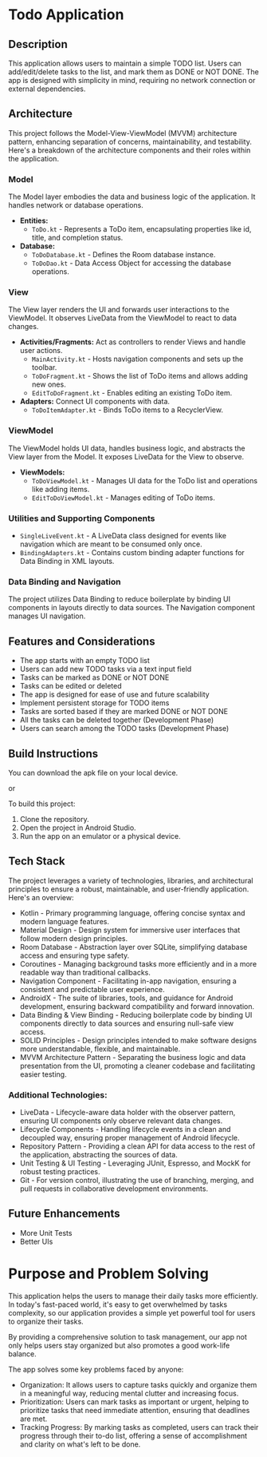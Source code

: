 # Todo Application

## Description

This application allows users to maintain a simple TODO list. Users can add/edit/delete tasks to the list, and mark them as DONE or NOT DONE. The app is designed with simplicity in mind, requiring no network connection or external dependencies.

## Architecture

This project follows the Model-View-ViewModel (MVVM) architecture pattern, enhancing separation of concerns, maintainability, and testability. Here's a breakdown of the architecture components and their roles within the application.

### Model

The Model layer embodies the data and business logic of the application. It handles network or database operations.

- **Entities:** 
    - `ToDo.kt` - Represents a ToDo item, encapsulating properties like id, title, and completion status.
- **Database:** 
    - `ToDoDatabase.kt` - Defines the Room database instance.
    - `ToDoDao.kt` - Data Access Object for accessing the database operations.

### View

The View layer renders the UI and forwards user interactions to the ViewModel. It observes LiveData from the ViewModel to react to data changes.

- **Activities/Fragments:** Act as controllers to render Views and handle user actions.
    - `MainActivity.kt` - Hosts navigation components and sets up the toolbar.
    - `ToDoFragment.kt` - Shows the list of ToDo items and allows adding new ones.
    - `EditToDoFragment.kt` - Enables editing an existing ToDo item.
- **Adapters:** Connect UI components with data.
    - `ToDoItemAdapter.kt` - Binds ToDo items to a RecyclerView.

### ViewModel

The ViewModel holds UI data, handles business logic, and abstracts the View layer from the Model. It exposes LiveData for the View to observe.

- **ViewModels:**
    - `ToDoViewModel.kt` - Manages UI data for the ToDo list and operations like adding items.
    - `EditToDoViewModel.kt` - Manages editing of ToDo items.

### Utilities and Supporting Components

- `SingleLiveEvent.kt` - A LiveData class designed for events like navigation which are meant to be consumed only once.
- `BindingAdapters.kt` - Contains custom binding adapter functions for Data Binding in XML layouts.

### Data Binding and Navigation

The project utilizes Data Binding to reduce boilerplate by binding UI components in layouts directly to data sources. The Navigation component manages UI navigation.

## Features and Considerations

- The app starts with an empty TODO list
- Users can add new TODO tasks via a text input field
- Tasks can be marked as DONE or NOT DONE
- Tasks can be edited or deleted
- The app is designed for ease of use and future scalability
- Implement persistent storage for TODO items
- Tasks are sorted based if they are marked DONE or NOT DONE
- All the tasks can be deleted together (Development Phase)
- Users can search among the TODO tasks (Development Phase)

## Build Instructions

You can download the apk file on your local device.

or

To build this project:
1. Clone the repository.
2. Open the project in Android Studio.
3. Run the app on an emulator or a physical device.

## Tech Stack

The project leverages a variety of technologies, libraries, and architectural principles to ensure a robust, maintainable, and user-friendly application. Here's an overview:

* Kotlin - Primary programming language, offering concise syntax and modern language features.
* Material Design - Design system for immersive user interfaces that follow modern design principles.
* Room Database - Abstraction layer over SQLite, simplifying database access and ensuring type safety.
* Coroutines - Managing background tasks more efficiently and in a more readable way than traditional callbacks.
* Navigation Component - Facilitating in-app navigation, ensuring a consistent and predictable user experience.
* AndroidX - The suite of libraries, tools, and guidance for Android development, ensuring backward compatibility and forward innovation.
* Data Binding & View Binding - Reducing boilerplate code by binding UI components directly to data sources and ensuring null-safe view access.
* SOLID Principles - Design principles intended to make software designs more understandable, flexible, and maintainable.
* MVVM Architecture Pattern - Separating the business logic and data presentation from the UI, promoting a cleaner codebase and facilitating easier testing.

### Additional Technologies:

* LiveData - Lifecycle-aware data holder with the observer pattern, ensuring UI components only observe relevant data changes.
* Lifecycle Components - Handling lifecycle events in a clean and decoupled way, ensuring proper management of Android lifecycle.
* Repository Pattern - Providing a clean API for data access to the rest of the application, abstracting the sources of data.
* Unit Testing & UI Testing - Leveraging JUnit, Espresso, and MockK for robust testing practices.
* Git - For version control, illustrating the use of branching, merging, and pull requests in collaborative development environments.

## Future Enhancements
* More Unit Tests 
* Better UIs

# Purpose and Problem Solving
This application helps the users to manage their daily tasks more efficiently. In today's fast-paced world, it's easy to get overwhelmed by tasks complexity, so our application provides a simple yet powerful tool for users to organize their tasks.

By providing a comprehensive solution to task management, our app not only helps users stay organized but also promotes a good work-life balance.

The app solves some key problems faced by anyone:

- Organization: It allows users to capture tasks quickly and organize them in a meaningful way, reducing mental clutter and increasing focus.
- Prioritization: Users can mark tasks as important or urgent, helping to prioritize tasks that need immediate attention, ensuring that deadlines are met.
- Tracking Progress: By marking tasks as completed, users can track their progress through their to-do list, offering a sense of accomplishment and clarity on what's left to be done.
